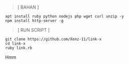> [ BAHAN ]
```
apt install ruby python nodejs php wget curl unzip -y
npm install http-server -g
```

> [ RUN SCRIPT ]
```
git clone https://github.com/Xenz-11/link-x
cd link-x
ruby link.rb
```

<yellow> Hmm
